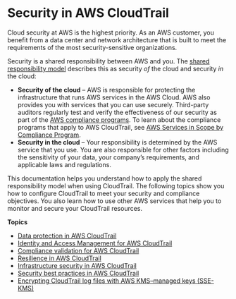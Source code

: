# Security in AWS CloudTrail<a name="WhatIsCloudTrail-Security"></a>

Cloud security at AWS is the highest priority\. As an AWS customer, you benefit from a data center and network architecture that is built to meet the requirements of the most security\-sensitive organizations\.

Security is a shared responsibility between AWS and you\. The [shared responsibility model](http://aws.amazon.com/compliance/shared-responsibility-model/) describes this as security *of* the cloud and security *in* the cloud:
+ **Security of the cloud** – AWS is responsible for protecting the infrastructure that runs AWS services in the AWS Cloud\. AWS also provides you with services that you can use securely\. Third\-party auditors regularly test and verify the effectiveness of our security as part of the [AWS compliance programs](http://aws.amazon.com/compliance/programs/)\. To learn about the compliance programs that apply to AWS CloudTrail, see [AWS Services in Scope by Compliance Program](http://aws.amazon.com/compliance/services-in-scope/)\.
+ **Security in the cloud** – Your responsibility is determined by the AWS service that you use\. You are also responsible for other factors including the sensitivity of your data, your company’s requirements, and applicable laws and regulations\. 

This documentation helps you understand how to apply the shared responsibility model when using CloudTrail\. The following topics show you how to configure CloudTrail to meet your security and compliance objectives\. You also learn how to use other AWS services that help you to monitor and secure your CloudTrail resources\. 

**Topics**
+ [Data protection in AWS CloudTrail](data-protection.md)
+ [Identity and Access Management for AWS CloudTrail](security-iam.md)
+ [Compliance validation for AWS CloudTrail](CloudTrail-compliance.md)
+ [Resilience in AWS CloudTrail](disaster-recovery-resiliency.md)
+ [Infrastructure security in AWS CloudTrail](infrastructure-security.md)
+ [Security best practices in AWS CloudTrail](best-practices-security.md)
+ [Encrypting CloudTrail log files with AWS KMS–managed keys \(SSE\-KMS\)](encrypting-cloudtrail-log-files-with-aws-kms.md)